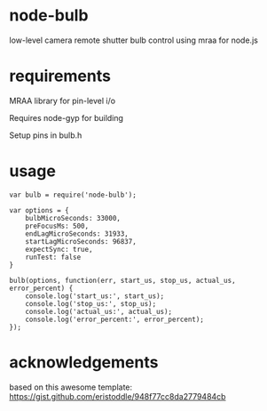 # node-bulb
low-level camera remote shutter bulb control using mraa for node.js

# requirements

MRAA library for pin-level i/o

Requires node-gyp for building

Setup pins in bulb.h

# usage

```
var bulb = require('node-bulb');

var options = {
    bulbMicroSeconds: 33000,
    preFocusMs: 500,
    endLagMicroSeconds: 31933,
    startLagMicroSeconds: 96837,
    expectSync: true,
    runTest: false
}

bulb(options, function(err, start_us, stop_us, actual_us, error_percent) {
    console.log('start_us:', start_us);
    console.log('stop_us:', stop_us);
    console.log('actual_us:', actual_us);
    console.log('error_percent:', error_percent);
});
```

# acknowledgements

based on this awesome template: https://gist.github.com/eristoddle/948f77cc8da2779484cb